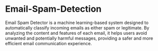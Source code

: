 # Email-Spam-Detection
 Email Spam Detector is a machine learning-based system designed to automatically classify incoming emails as either spam or legitimate. By analyzing the content and features of each email, it helps users avoid unwanted and potentially harmful messages, providing a safer and more efficient email communication experience.
